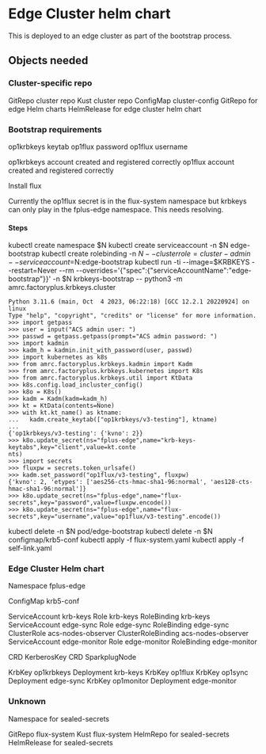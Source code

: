 # Edge Cluster helm chart

This is deployed to an edge cluster as part of the bootstrap process.

## Objects needed

### Cluster-specific repo

GitRepo cluster repo
Kust cluster repo
ConfigMap cluster-config
GitRepo for edge Helm charts
HelmRelease for edge cluster helm chart

### Bootstrap requirements

op1krbkeys keytab
op1flux password
op1flux username

op1krbkeys account created and registered correctly
op1flux account created and registered correctly

Install flux

Currently the op1flux secret is in the flux-system namespace but krbkeys
can only play in the fplus-edge namespace. This needs resolving.

#### Steps

kubectl create namespace $N
kubectl create serviceaccount -n $N edge-bootstrap
kubectl create rolebinding -n $N
    --clusterrole=cluster-admin --serviceaccount=$N:edge-bootstrap
kubectl run -ti --image=$KRBKEYS --restart=Never --rm 
    --overrides='{"spec":{"serviceAccountName":"edge-bootstrap"}}' 
    -n $N krbkeys-bootstrap -- 
    python3 -m amrc.factoryplus.krbkeys.cluster

    Python 3.11.6 (main, Oct  4 2023, 06:22:18) [GCC 12.2.1 20220924] on linux
    Type "help", "copyright", "credits" or "license" for more information.
    >>> import getpass
    >>> user = input("ACS admin user: ")
    >>> passwd = getpass.getpass(prompt="ACS admin password: ")
    >>> import kadmin
    >>> kadm_h = kadmin.init_with_password(user, passwd)
    >>> import kubernetes as k8s
    >>> from amrc.factoryplus.krbkeys.kadmin import Kadm
    >>> from amrc.factoryplus.krbkeys.kubernetes import K8s
    >>> from amrc.factoryplus.krbkeys.util import KtData
    >>> k8s.config.load_incluster_config()
    >>> k8o = K8s()
    >>> kadm = Kadm(kadm=kadm_h)
    >>> kt = KtData(contents=None)
    >>> with kt.kt_name() as ktname:
    ...   kadm.create_keytab(["op1krbkeys/v3-testing"], ktname)
    ...
    {'op1krbkeys/v3-testing': {'kvno': 2}}
    >>> k8o.update_secret(ns="fplus-edge",name="krb-keys-keytabs",key="client",value=kt.conte
    nts)
    >>> import secrets
    >>> fluxpw = secrets.token_urlsafe()
    >>> kadm.set_password("op1flux/v3-testing", fluxpw)
    {'kvno': 2, 'etypes': ['aes256-cts-hmac-sha1-96:normal', 'aes128-cts-hmac-sha1-96:normal']}
    >>> k8o.update_secret(ns="fplus-edge",name="flux-secrets",key="password",value=fluxpw.encode())
    >>> k8o.update_secret(ns="fplus-edge",name="flux-secrets",key="username",value="op1flux/v3-testing".encode())

kubectl delete -n $N pod/edge-bootstrap
kubectl delete -n $N configmap/krb5-conf
kubectl apply -f flux-system.yaml
kubectl apply -f self-link.yaml

### Edge Cluster Helm chart

Namespace fplus-edge

ConfigMap krb5-conf

ServiceAccount krb-keys
Role krb-keys
RoleBinding krb-keys
ServiceAccount edge-sync
Role edge-sync
RoleBinding edge-sync
ClusterRole acs-nodes-observer
ClusterRoleBinding acs-nodes-observer
ServiceAccount edge-monitor
Role edge-monitor
RoleBinding edge-monitor

CRD KerberosKey
CRD SparkplugNode

KrbKey op1krbkeys
Deployment krb-keys
KrbKey op1flux
KrbKey op1sync
Deployment edge-sync
KrbKey op1monitor
Deployment edge-monitor

### Unknown

Namespace for sealed-secrets

GitRepo flux-system
Kust flux-system
HelmRepo for sealed-secrets
HelmRelease for sealed-secrets

